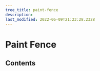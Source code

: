 ```yaml
---
tree_title: paint-fence
description: 
last_modified: 2022-06-09T21:23:28.2328
---
```


# Paint Fence

## Contents
